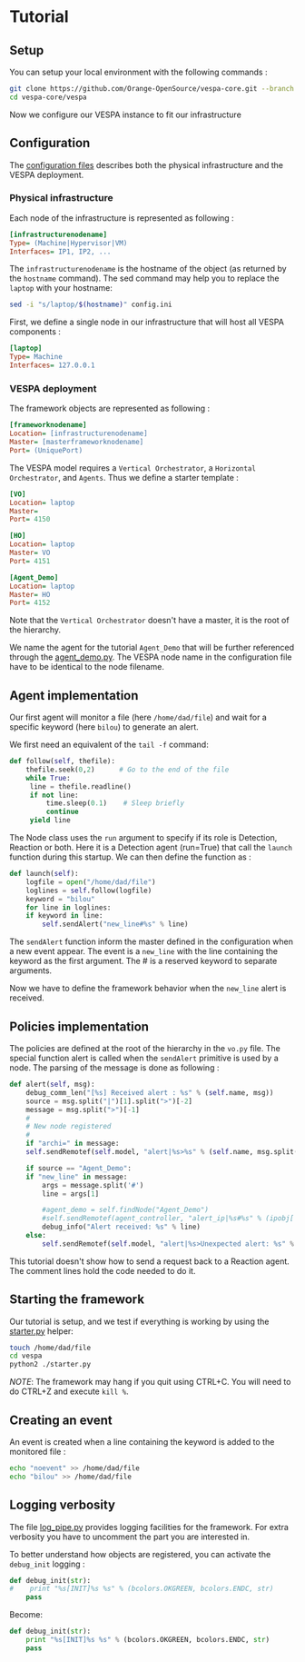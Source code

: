 # Tutorial

## Setup

You can setup your local environment with the following commands :

```bash
git clone https://github.com/Orange-OpenSource/vespa-core.git --branch tutorial
cd vespa-core/vespa
```

Now we configure our VESPA instance to fit our infrastructure

## Configuration

The [configuration files](vespa/config.ini) describes both the physical infrastructure and the VESPA deployment.

### Physical infrastructure

Each node of the infrastructure is represented as following :

```ini
[infrastructurenodename]
Type= (Machine|Hypervisor|VM)
Interfaces= IP1, IP2, ...
```

The ``infrastructurenodename`` is the hostname of the object (as returned by the ``hostname`` command). The sed command may help you to replace the ``laptop`` with your hostname:

```bash
sed -i "s/laptop/$(hostname)" config.ini
```

First, we define a single node in our infrastructure that will host all VESPA components :

```ini
[laptop]
Type= Machine
Interfaces= 127.0.0.1
```

### VESPA deployment

The framework objects are represented as following :

```ini
[frameworknodename]
Location= [infrastructurenodename]
Master= [masterframeworknodename]
Port= (UniquePort)
```

The VESPA model requires a `Vertical Orchestrator`, a `Horizontal Orchestrator`, and `Agents`. Thus we define a starter template :

```ini
[VO]
Location= laptop
Master=
Port= 4150

[HO]
Location= laptop
Master= VO
Port= 4151

[Agent_Demo]
Location= laptop
Master= HO
Port= 4152
```

Note that the `Vertical Orchestrator` doesn't have a master, it is the root of the hierarchy.

We name the agent for the tutorial `Agent_Demo` that will be further referenced through the [agent_demo.py](vespa/agent_demo.py). The VESPA node name in the configuration file have to be identical to the node filename.

## Agent implementation

Our first agent will monitor a file (here ``/home/dad/file``) and wait for a specific keyword (here ``bilou``) to generate an alert.

We first need an equivalent of the ``tail -f`` command:

```python
def follow(self, thefile):
    thefile.seek(0,2)      # Go to the end of the file
    while True:
	 line = thefile.readline()
	 if not line:
	     time.sleep(0.1)    # Sleep briefly
	     continue
	 yield line
```

The Node class uses the ``run`` argument to specify if its role is Detection, Reaction or both. Here it is a Detection agent (run=True) that call the ``launch`` function during this startup. We can then define the function as :

```python
def launch(self):
    logfile = open("/home/dad/file")
    loglines = self.follow(logfile)
    keyword = "bilou"
    for line in loglines:
	if keyword in line:
	    self.sendAlert("new_line#%s" % line)
```

The ``sendAlert`` function inform the master defined in the configuration when a new event appear. The event is a ``new_line`` with the line containing the keyword as the first argument. The # is a reserved keyword to separate arguments.

Now we have to define the framework behavior when the ``new_line`` alert is received.

## Policies implementation

The policies are defined at the root of the hierarchy in the ``vo.py`` file. The special function alert is called when the ``sendAlert`` primitive is used by a node. The parsing of the message is done as following :

```python
def alert(self, msg):
    debug_comm_len("[%s] Received alert : %s" % (self.name, msg))
    source = msg.split("|")[1].split(">")[-2]
    message = msg.split(">")[-1]
    #
    # New node registered
    #
    if "archi=" in message:
	self.sendRemotef(self.model, "alert|%s>%s" % (self.name, msg.split("|")[1]))

    if source == "Agent_Demo":
	if "new_line" in message:
	    args = message.split('#')
	    line = args[1]

	    #agent_demo = self.findNode("Agent_Demo")
	    #self.sendRemotef(agent_controller, "alert_ip|%s#%s" % (ipobj['value'], mac))
	    debug_info("Alert received: %s" % line)
	else:
	    self.sendRemotef(self.model, "alert|%s>Unexpected alert: %s" % (self.name, message))
```

This tutorial doesn't show how to send a request back to a Reaction agent. The comment lines hold the code needed to do it.

## Starting the framework

Our tutorial is setup, and we test if everything is working by using the [starter.py](vespa/starter.py) helper:

```bash
touch /home/dad/file
cd vespa
python2 ./starter.py
```

_NOTE_: The framework may hang if you quit using CTRL+C. You will need to do CTRL+Z and execute ``kill %``.

## Creating an event

An event is created when a line containing the keyword is added to the monitored file :

```bash
echo "noevent" >> /home/dad/file
echo "bilou" >> /home/dad/file
```

## Logging verbosity

The file [log_pipe.py](vespa/log_pipe.py) provides logging facilities for the framework. For extra verbosity you have to uncomment the part you are interested in.

To better understand how objects are registered, you can activate the `debug_init` logging :

```python
def debug_init(str):
#    print "%s[INIT]%s %s" % (bcolors.OKGREEN, bcolors.ENDC, str)
    pass
```

Become:

```python
def debug_init(str):
    print "%s[INIT]%s %s" % (bcolors.OKGREEN, bcolors.ENDC, str)
    pass
```
